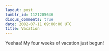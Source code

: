 ```yaml
---
layout: post
tumblr_id: 1121205646
disqus_comments: true
date: 2002-07-11 09:00:00 UTC
title: Vacation
---
```


Yeehaa! My four weeks of vacation just begun!
